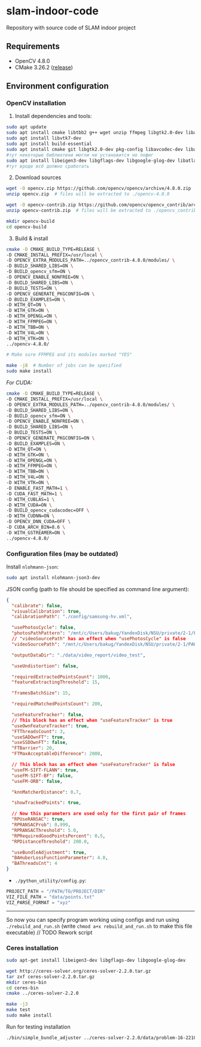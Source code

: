 # slam-indoor-code
Repository with source code of SLAM indoor project

## Requirements
- OpenCV 4.8.0 
- CMake 3.26.2 ([release](https://github.com/Kitware/CMake/releases/tag/v3.27.6))

## Environment configuration
### OpenCV installation
1. Install dependencies and tools:
```sh
sudo apt update
sudo apt install cmake libtbb2 g++ wget unzip ffmpeg libgtk2.0-dev libavformat-dev libavcodec-dev libavutil-dev libswscale-dev libtbb-dev libjpeg-dev libpng-dev libtiff-dev
sudo apt install libvtk7-dev
sudo apt install build-essential
sudo apt install cmake git libgtk2.0-dev pkg-config libavcodec-dev libavformat-dev libswscale-dev
#тут некоторые библиотеки могли не установится но пофиг
sudo apt install libeigen3-dev libgflags-dev libgoogle-glog-dev libatlas-base-dev libsuitesparse-
#тут вроде всё должно сработать
```
2. Download sources
```sh
wget -O opencv.zip https://github.com/opencv/opencv/archive/4.8.0.zip
unzip opencv.zip  # files will be extracted to ./opencv-4.8.0

wget -O opencv-contrib.zip https://github.com/opencv/opencv_contrib/archive/refs/tags/4.8.0.zip
unzip opencv-contrib.zip  # files will be extracted to ./opencv_contrib-4.8.0

mkdir opencv-build
cd opencv-build
```
3. Build & install
```sh
cmake -D CMAKE_BUILD_TYPE=RELEASE \
-D CMAKE_INSTALL_PREFIX=/usr/local \
-D OPENCV_EXTRA_MODULES_PATH=../opencv_contrib-4.8.0/modules/ \
-D BUILD_SHARED_LIBS=ON \
-D BUILD_opencv_sfm=ON \
-D OPENCV_ENABLE_NONFREE=ON \
-D BUILD_SHARED_LIBS=ON \
-D BUILD_TESTS=ON \
-D OPENCV_GENERATE_PKGCONFIG=ON \
-D BUILD_EXAMPLES=ON \
-D WITH_QT=ON \
-D WITH_GTK=ON \
-D WITH_OPENGL=ON \
-D WITH_FFMPEG=ON \
-D WITH_TBB=ON \
-D WITH_V4L=ON \
-D WITH_VTK=ON \
../opencv-4.8.0/  

# Make sure FFMPEG and its modules marked "YES"

make -j8  # Number of jobs can be specified
sudo make install
```
*For CUDA:*
```sh
cmake -D CMAKE_BUILD_TYPE=RELEASE \
-D CMAKE_INSTALL_PREFIX=/usr/local \
-D OPENCV_EXTRA_MODULES_PATH=../opencv_contrib-4.8.0/modules/ \
-D BUILD_SHARED_LIBS=ON \
-D BUILD_opencv_sfm=ON \
-D OPENCV_ENABLE_NONFREE=ON \
-D BUILD_SHARED_LIBS=ON \
-D BUILD_TESTS=ON \
-D OPENCV_GENERATE_PKGCONFIG=ON \
-D BUILD_EXAMPLES=ON \
-D WITH_QT=ON \
-D WITH_GTK=ON \
-D WITH_OPENGL=ON \
-D WITH_FFMPEG=ON \
-D WITH_TBB=ON \
-D WITH_V4L=ON \
-D WITH_VTK=ON \
-D ENABLE_FAST_MATH=1 \
-D CUDA_FAST_MATH=1 \
-D WITH_CUBLAS=1 \
-D WITH_CUDA=ON \
-D BUILD_opencv_cudacodec=OFF \
-D WITH_CUDNN=ON \
-D OPENCV_DNN_CUDA=OFF \
-D CUDA_ARCH_BIN=8.6 \
-D WITH_GSTREAMER=ON \
../opencv-4.8.0/  
```

### Configuration files (may be outdated)
Install `nlohmann-json`:
```bash
sudo apt install nlohmann-json3-dev
```
JSON config (path to file should be specified as command line argument):
```json
{
  "calibrate": false,
  "visualCalibration": true,
  "calibrationPath": "./config/samsung-hv.xml",

  "usePhotosCycle": false,
  "photosPathPattern": "/mnt/c/Users/bakug/YandexDisk/NSU/private/2-1/PAK/static/photos/NSU-hall/*.JPG",
  // "videoSourcePath" has an effect when "usePhotosCycle" is false
  "videoSourcePath": "/mnt/c/Users/bakug/YandexDisk/NSU/private/2-1/PAK/static/samsung-hall.mp4",

  "outputDataDir": "./data/video_report/video_test",

  "useUndistortion": false,

  "requiredExtractedPointsCount": 1000,
  "featureExtractingThreshold": 15,

  "framesBatchSize": 15,

  "requiredMatchedPointsCount": 200,

  "useFeatureTracker": false,
  // This block has an effect when "useFeatureTracker" is true
  "useOwnFeatureTracker": true,
  "FTThreadsCount": 3,
  "useSADOwnFT": true,
  "useSSDOwnFT": false,
  "FTBarrier": 20,
  "FTMaxAcceptableDifference": 2000,

  // This block has an effect when "useFeatureTracker" is false
  "useFM-SIFT-FLANN": true,
  "useFM-SIFT-BF": false,
  "useFM-ORB": false,

  "knnMatcherDistance": 0.7,

  "showTrackedPoints": true,

  // Now this parameters are used only for the first pair of frames
  "RPUseRANSAC": true,
  "RPRANSACProb": 0.999,
  "RPRANSACThreshold": 5.0,
  "RPRequiredGoodPointsPercent": 0.5,
  "RPDistanceThreshold": 200.0,

  "useBundleAdjustment": true,
  "BAHuberLossFunctionParameter": 4.0,
  "BAThreadsCnt": 4
}
```
- `./python_utility/config.py`:
```python
PROJECT_PATH = "/PATH/TO/PROJECT/DIR"
VIZ_FILE_PATH = "data/points.txt"
VIZ_PARSE_FORMAT = "xyz"
```
---
So now you can specify program working using configs and run using `./rebuild_and_run.sh` (write `chmod a+x rebuild_and_run.sh` to make this file executable) // TODO Rework script

### Ceres installation
```sh
sudo apt-get install libeigen3-dev libgflags-dev libgoogle-glog-dev

wget http://ceres-solver.org/ceres-solver-2.2.0.tar.gz
tar zxf ceres-solver-2.2.0.tar.gz
mkdir ceres-bin
cd ceres-bin
cmake ../ceres-solver-2.2.0

make -j3
make test
sudo make install
```
Run for testing installation 
```sh
./bin/simple_bundle_adjuster ../ceres-solver-2.2.0/data/problem-16-22106-pre.txt
```